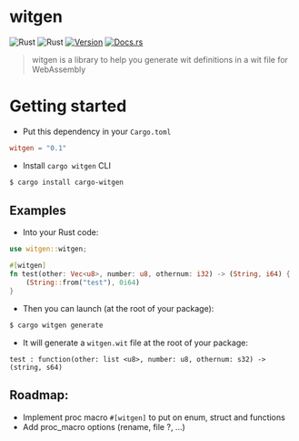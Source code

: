 # witgen

![Rust](https://img.shields.io/badge/rust-stable-brightgreen.svg)
![Rust](https://github.com/bnjjj/witgen/workflows/Rust/badge.svg)
[![Version](https://img.shields.io/crates/v/witgen.svg)](https://crates.io/crates/witgen)
[![Docs.rs](https://docs.rs/witgen/badge.svg)](https://docs.rs/witgen)

> witgen is a library to help you generate wit definitions in a wit file for WebAssembly

# Getting started

- Put this dependency in your `Cargo.toml`

```toml
witgen = "0.1"
```

- Install `cargo witgen` CLI

```bash
$ cargo install cargo-witgen
```

## Examples

- Into your Rust code:

```rust
use witgen::witgen;

#[witgen]
fn test(other: Vec<u8>, number: u8, othernum: i32) -> (String, i64) {
    (String::from("test"), 0i64)
}
```

- Then you can launch (at the root of your package):

```bash
$ cargo witgen generate
```

- It will generate a `witgen.wit` file at the root of your package:

```
test : function(other: list <u8>, number: u8, othernum: s32) -> (string, s64)
```

## Roadmap:

- Implement proc macro `#[witgen]` to put on enum, struct and functions
- Add proc_macro options (rename, file ?, ...)
